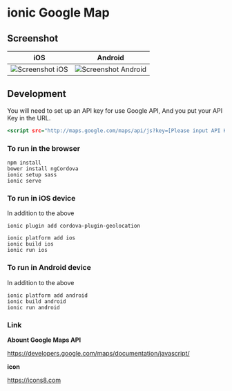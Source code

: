 # ionic Google Map

## Screenshot

| iOS | Android |
|:------------:|:------------:|
|![Screenshot iOS](https://raw.githubusercontent.com/wiki/betchi/ionic-google-map/images/screenshot_ios.png) | ![Screenshot Android](https://raw.githubusercontent.com/wiki/betchi/ionic-google-map/images/screenshot_android.png) |

## Development

You will need to set up an API key for use Google API,
And you put your API Key in the URL.

```html:www/index.html
<script src="http://maps.google.com/maps/api/js?key=[Please input API KEY!]"></script>
```

### To run in the browser

```
npm install
bower install ngCordova
ionic setup sass
ionic serve
```

### To run in iOS device

In addition to the above

```
ionic plugin add cordova-plugin-geolocation

ionic platform add ios
ionic build ios
ionic run ios
```

### To run in Android device

In addition to the above

```
ionic platform add android
ionic build android
ionic run android
```

### Link

**Abount Google Maps API**

https://developers.google.com/maps/documentation/javascript/

**icon**

https://icons8.com

